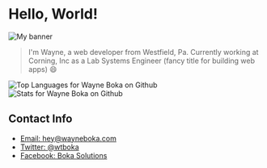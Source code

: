 # Hello, World!

![My banner](https://github.com/wboka/brand/raw/master/2019/facebook_cover_photo_1.png)

> I'm Wayne, a web developer from Westfield, Pa. Currently working at Corning, Inc as a Lab Systems Engineer (fancy title for building web apps) :smile:

<span>
<img src="https://github-readme-stats.vercel.app/api/top-langs/?username=wboka&theme=calm" alt="Top Languages for Wayne Boka on Github" />
</span>
<span>
  <img src="https://github-readme-stats.vercel.app/api/?username=wboka&theme=calm&show_icons=true" alt="Stats for Wayne Boka on Github" />
</span>

## Contact Info

- [Email: hey@wayneboka.com](mailto:hey@wayneboka.com)
- [Twitter: @wtboka](https://www.twitter.com/wtboka)
- [Facebook: Boka Solutions](https://www.facebook.com/BokaSolutions)

<!--
**wboka/wboka** is a ✨ _special_ ✨ repository because its `README.md` (this file) appears on your GitHub profile.

Here are some ideas to get you started:

- 🔭 I’m currently working on ...
- 🌱 I’m currently learning ...
- 👯 I’m looking to collaborate on ...
- 🤔 I’m looking for help with ...
- 💬 Ask me about ...
- 📫 How to reach me: ...
- 😄 Pronouns: ...
- ⚡ Fun fact: ...
-->
